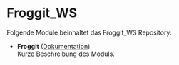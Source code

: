 # Froggit_WS

Folgende Module beinhaltet das Froggit_WS Repository:

- __Froggit__ ([Dokumentation](Froggit))  
	Kurze Beschreibung des Moduls.